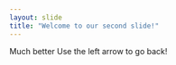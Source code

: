 ```yaml
---
layout: slide
title: "Welcome to our second slide!"
---
```

Much better
Use the left arrow to go back!
